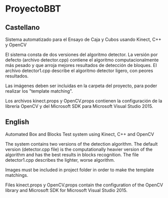 # ProyectoBBT

## Castellano

Sistema automatizado para el Ensayo de Caja y Cubos usando Kinect, C++ y OpenCV

El sistema consta de dos versiones del algoritmo detector. La versión por defecto (archivo detector.cpp) contiene el algoritmo computacionalmente más pesado y que arroja mejores resultados de detección de bloques. El archivo detector1.cpp describe el algoritmo detector ligero, con peores resultados.

Las imágenes deben ser incluidas en la carpeta del proyecto, para poder realizar los "template matching".

Los archivos kinect.props y OpenCV.props contienen la configuración de la librería OpenCV y del Microsoft SDK para Microsoft Visual Studio 2015.

## English

Automated Box and Blocks Test system using Kinect, C++ and OpenCV

The system contains two versions of the detection algorithm. The default version (detector.cpp file) is the computationally heavier version of the algorithm and has the best results in blocks recognition. The file detector1.cpp describes the lighter, worse algorithm.

Images must be included in project folder in order to make the template matchings.

Files kinect.props y OpenCV.props contain the configuration of the OpenCV library and Microsoft SDK for Microsoft Visual Studio 2015.
